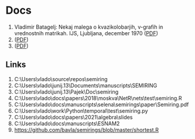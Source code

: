 # Docs

1. Vladimir Batagelj: Nekaj malega o kvazikolobarjih, v-grafih in vrednostnih matrikah. IJS, Ljubljana, december 1970 ([PDF](v-grafi.pdf))
2. ([PDF]())
3. ([PDF]())

## Links

1. C:\Users\vlado\source\repos\semiring
2. C:\Users\vlado\junij.13\Documents\manuscripts\SEMIRING
3. C:\Users\vlado\junij.13\Pajek\Doc\semiring
4. C:\Users\vlado\docs\papers\2018\moskva\NetR\nets\test\semiring.R
5. C:\Users\vlado\docs\manuscripts\selena\semirings\paper\Semiring.pdf
6. C:\Users\vlado\work\Python\temporal\test\semiring.py
7. C:\Users\vlado\docs\papers\2021\algebra\slides
8. C:\Users\vlado\docs\manuscripts\ESNAM2
9. https://github.com/bavla/semirings/blob/master/shortest.R
